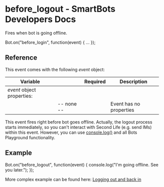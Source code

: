 # before\_logout - SmartBots Developers Docs

Fires when bot is going offline.

Bot.on("before\_login", function(event) { ... });

## Reference

This event comes with the following _event_ object:

| Variable |     | Required | Description |
| --- | --- | --- | --- |
| _event_ object properties: |     |     |     |
|     | \-- none -- |     | Event has no properties |

This event fires right before bot goes offline. Actually, the logout process starts immediately, so you can't interact with Second Life (e.g. send IMs) within this event. However, you can use [console.log()](https://www.mysmartbots.com/dev/docs/Bot_Playground/Commands/console.log "Bot Playground/Commands/console.log") and all Bots Playground functionality.

## Example

Bot.on("before\_logout", function(event) {
	console.log("I'm going offline. See you later.");
});

More complex example can be found here: [Logging out and back in](https://www.mysmartbots.com/dev/docs/Bot_Playground/Examples/Logging_out_and_back_in "Bot Playground/Examples/Logging out and back in")
